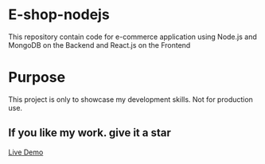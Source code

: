 # E-shop-nodejs
This repository contain code for e-commerce application using Node.js and MongoDB on the Backend and React.js on the Frontend

# Purpose
This project is only to showcase my development skills. Not for production use.

## If you like my work. give it a star
[Live Demo](https://izaan-eshop.herokuapp.com)
